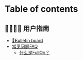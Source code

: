 # Table of contents

## 👨‍👩‍👦‍👦 用户指南

* [📣Bulletin board](announcement/README.md)
* [常见问题FAQ](faq/README.md)
    * [什么是FullOn？](faq/what_is_fullon.md)